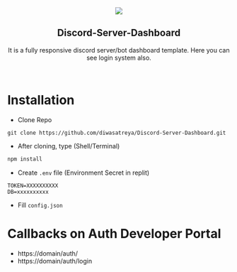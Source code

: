 

<div align="center">
  
  
  <img src="./readme-images/project-logo.png" />

  <h2 align="center">Discord-Server-Dashboard</h2>

  It is a fully responsive discord server/bot dashboard template. Here you can see login system also. 


</div>

<br>

# Installation

- Clone Repo
```
git clone https://github.com/diwasatreya/Discord-Server-Dashboard.git
```

- After cloning, type (Shell/Terminal)
```js
npm install
```

- Create `.env` file (Environment Secret in replit)
```
TOKEN=XXXXXXXXXX
DB=xxxxxxxxxx
```

- Fill `config.json` 


# Callbacks on Auth Developer Portal
- https://domain/auth/
- https://domain/auth/login
